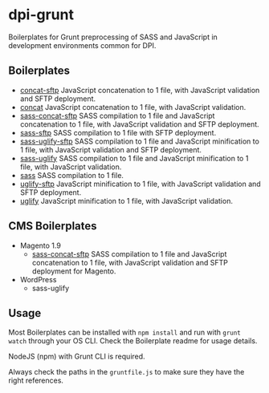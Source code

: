 # dpi-grunt
Boilerplates for Grunt preprocessing of SASS and JavaScript in development environments common for DPI.

## Boilerplates
* [concat-sftp](https://github.com/pimschaaf/dpi-grunt/tree/master/concat-sftp) JavaScript concatenation to 1 file, with JavaScript validation and SFTP deployment.
* [concat](https://github.com/pimschaaf/dpi-grunt/tree/master/concat) JavaScript concatenation to 1 file, with JavaScript validation.
* [sass-concat-sftp](https://github.com/pimschaaf/dpi-grunt/tree/master/sass-concat-sftp) SASS compilation to 1 file and JavaScript concatenation to 1 file, with JavaScript validation and SFTP deployment.
* [sass-sftp](https://github.com/pimschaaf/dpi-grunt/tree/master/sass-sftp) SASS compilation to 1 file with SFTP deployment.
* [sass-uglify-sftp](https://github.com/pimschaaf/dpi-grunt/tree/master/sass-uglify-sftp) SASS compilation to 1 file and JavaScript minification to 1 file, with JavaScript validation and SFTP deployment.
* [sass-uglify](https://github.com/pimschaaf/dpi-grunt/tree/master/sass-uglify) SASS compilation to 1 file and JavaScript minification to 1 file, with JavaScript validation.
* [sass](https://github.com/pimschaaf/dpi-grunt/tree/master/sass) SASS compilation to 1 file.
* [uglify-sftp](https://github.com/pimschaaf/dpi-grunt/tree/master/uglify-sftp) JavaScript minification to 1 file, with JavaScript validation and SFTP deployment.
* [uglify](https://github.com/pimschaaf/dpi-grunt/tree/master/uglify) JavaScript minification to 1 file, with JavaScript validation.

## CMS Boilerplates
* Magento 1.9
    * [sass-concat-sftp](https://github.com/pimschaaf/dpi-grunt/tree/master/magento/sass-concat-sftp) SASS compilation to 1 file and JavaScript concatenation to 1 file, with JavaScript validation and SFTP deployment for Magento.
* WordPress
    * sass-uglify

## Usage
Most Boilerplates can be installed with `npm install` and run with `grunt watch` through your OS CLI. Check the Boilerplate readme for usage details.

NodeJS (npm) with Grunt CLI is required.

Always check the paths in the `gruntfile.js` to make sure they have the right references.